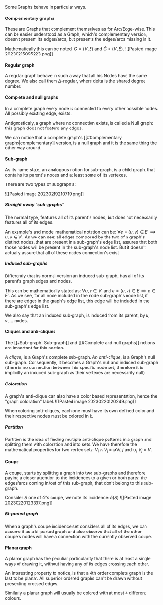 Some Graphs behave in particular ways.

#### Complementary graphs
These are Graphs that complement themselves as for Arc/Edge-wise. This can be easier understood as a Graph, which's complementary version, doesn't present its edges/arcs, but presents the edges/arcs missing in it.

Mathematically this can be noted: $G=(V, E)$ and $\bar G=(V, \bar E)$.
![[Pasted image 20230215095223.png]]

#### Regular graph
A regular graph behave in such a way that all his Nodes have the same degree. We also call them $\Delta$-regular, where delta is the shared degree number.

#### Complete and null graphs
In a complete graph every node is connected to every other possible nodes. All possibly existing edge, exists. 

Antignosticaly, a graph where no connection exists, is called a Null graph: this graph does not feature any edges.

We can notice that a complete graph's [[#Complementary graphs|complementary]] version, is a null graph and it is the same thing the other way around.

#### Sub-graph
As its name state, an analogous notion for sub-graph, is a child graph, that contains its parent's nodes and at least some of its vertexes.

There are two types of subgraph's:

![[Pasted image 20230219210719.png]]
##### Straight away "sub-graphs"
The normal type, features all of its parent's nodes, but does not necessarily features all of its edges.

An example's and model mathematical notation can be: $\forall e=(u,v)\in E' \implies u, v \in V'$. 
As we can see: all edges composed by the two of a graph's distinct nodes, that are present in a sub-graph's edge list, assures that both those nodes will be present in the sub-graph's node list. But it doesn't actually assure that all of these nodes connection's exist

##### Induced sub-graphs
Differently that its normal version an induced sub-graph, has all of its parent's graph edges and nodes.

This can be mathematically stated as: $\forall u,v \in V'$ and $e = (u, v)\in E \implies e \in E'$. 
As we see, for all node included in the node sub-graph's node list, if there are edges in the graph's edge list, this edge will be included in the sub-graph's edge list. 

We also say that an induced sub-graph, is induced from its parent, by ${u, v, ...}$ nodes.

#### Cliques and anti-cliques
The [[#Sub-graph| Sub-graph]] and [[#Complete and null graphs]] notions are important for this section.

_A clique_, is a Graph's complete sub-graph. 
_An  anti-clique_, is a Graph's null sub-graph. Consequently, it becomes a Graph's null and induced sub-graph (there is no connection between this specific node set, therefore it is implicitly an induced sub-graph as their vertexes are necessarily null).

##### Coloration
A graph's anti-clique can also have a color based representation, hence the "graph coloration" label. 
![[Pasted image 20230220120249.png]]

When coloring anti-cliques, each one must have its own defined color and their respective nodes must be colored in it. 

##### Partition
Partition is the idea of finding multiple anti-clique patterns in a graph and splitting them with coloration and into sets. 
We have therefore the mathematical properties for two vertex sets: $V_i \cap V_j = \emptyset \forall i, j$ and $\cup_i\ V_j = V$.

#### Coupe
A coupe, starts by splitting a graph into two sub-graphs and therefore paying a closer attention to the incidences to a given or both parts: the edges/arcs coming in/out of this sub-graph, that don't belong to this sub-graph.

Consider $S$ one of $G$'s coupe, we note its incidence: $\delta(S)$
![[Pasted image 20230220123337.png]]

##### Bi-parted graph
When a graph's coupe incidence set considers all of its edges, we can assume it as a bi-parted graph and also observe that all of the other coupe's nodes will have a connection with the currently observed coupe.

#### Planar graph
A planar graph has the peculiar particularity that there is at least a single ways of drawing it, without having any of its edges crossing each other.

An interesting property to notice, is that a 4th order complete graph is the last to be planar. All superior ordered graphs can't be drawn without presenting crossed edges. 

Similarly a planar graph will usually be colored with at most 4 different colours.
